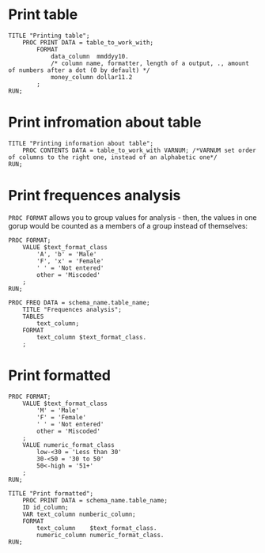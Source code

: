 #                   Print table

```SAS
TITLE "Printing table";
    PROC PRINT DATA = table_to_work_with;
        FORMAT
            data_column  mmddyy10.
            /* column name, formatter, length of a output, ., amount of numbers after a dot (0 by default) */
            money_column dollar11.2
        ;
RUN;
```

#                    Print infromation about table

```SAS
TITLE "Printing information about table";
    PROC CONTENTS DATA = table_to_work_with VARNUM; /*VARNUM set order of columns to the right one, instead of an alphabetic one*/
RUN;
```

#                    Print frequences analysis

`PROC FORMAT` allows you to group values for analysis - then, the values in one gorup would be counted as a members of a group instead of themselves:

```SAS
PROC FORMAT;
    VALUE $text_format_class
        'A', 'b' = 'Male'
        'F', 'x' = 'Female'
        ' ' = 'Not entered'
        other = 'Miscoded'
    ;
RUN;

PROC FREQ DATA = schema_name.table_name;
    TITLE "Frequences analysis";
    TABLES
        text_column;
    FORMAT
        text_column $text_format_class.
    ;
```

#                    Print formatted

```SAS
PROC FORMAT;
    VALUE $text_format_class
        'M' = 'Male'
        'F' = 'Female'
        ' ' = 'Not entered'
        other = 'Miscoded'
    ;
    VALUE numeric_format_class
        low-<30 = 'Less than 30'
        30-<50 = '30 to 50'
        50<-high = '51+'
    ;
RUN;

TITLE "Print formatted";
    PROC PRINT DATA = schema_name.table_name;
    ID id_column;
    VAR text_column numberic_column;
    FORMAT
        text_column    $text_format_class.
        numeric_column numeric_format_class.
RUN;
```